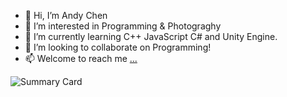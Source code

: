 - 👋 Hi, I’m Andy Chen
- 👀 I’m interested in Programming & Photograghy
- 🌱 I’m currently learning C++ JavaScript C# and Unity Engine.
- 💞️ I’m looking to collaborate on Programming!
- 📫 Welcome to reach me [...](https://www.linkedin.com/in/jinzhi-chen-a36981172/)


![Summary Card](https://github-profile-summary-cards.vercel.app/api/cards/profile-details?username=AndyC00&theme=solarized_dark)


<!---
AndyC00/AndyC00 is a ✨ special ✨ repository because its `README.md` (this file) appears on your GitHub profile.
You can click the Preview link to take a look at your changes.
--->
